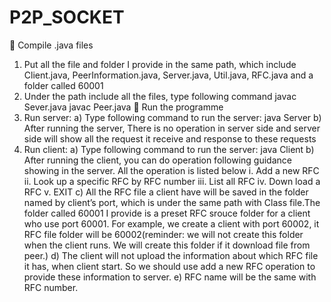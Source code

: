# P2P_SOCKET
	Compile .java files
1.	Put all the file and folder I provide in the same path, which include Client.java, PeerInformation.java, Server.java, Util.java, RFC.java and a folder called 60001
2.	Under the path include all the files, type following command 
javac Sever.java
javac Peer.java
	Run the programme
1.	Run server:
a)	Type following command to run the server: java Server
b)	After running the server, There is no operation in server side and server side will show all the request it receive and response to these requests
2.	Run client:
a)	Type following command to run the server: java Client
b)	After running the client, you can do operation following guidance showing in the server. All the operation is listed below
i.	Add a new RFC
ii.	Look up a specific RFC by RFC number
iii.	List all RFC
iv.	Down load a RFC
v.	EXIT
c)	All the RFC file a client have will be saved in the folder named by client’s port, which is under the same path with Class file.The folder called 60001 I provide is a preset RFC srouce folder for a client who use port 60001. For example, we create a client with port 60002, it RFC file folder will be 60002(reminder: we will not create this folder when the client runs. We will create this folder if it download file from peer.)
d)	The client will not upload the information about which RFC file it has, when client start. So we should use add a new RFC operation to provide these information to server.
e)	RFC name will be the same with RFC number.
